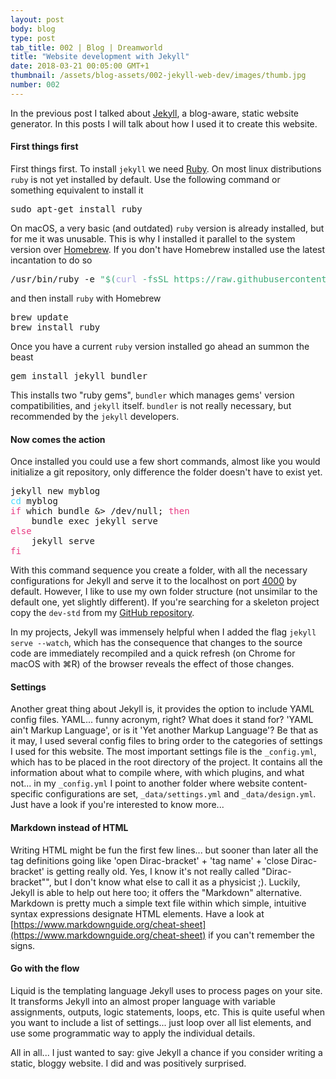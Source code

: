 ```yaml
---
layout: post
body: blog
type: post
tab_title: 002 | Blog | Dreamworld
title: "Website development with Jekyll"
date: 2018-03-21 00:05:00 GMT+1
thumbnail: /assets/blog-assets/002-jekyll-web-dev/images/thumb.jpg
number: 002
---
```


In the previous post I talked about [Jekyll](https://jekyllrb.com/), a blog-aware, static website generator. In this posts I will talk about how I used it to create this website. 

<!--more-->

#### First things first

First things first.
To install `jekyll` we need [Ruby](https://www.ruby-lang.org/).
On most linux distributions `ruby` is not yet installed by default.
Use the following command or something equivalent to install it

<pre class="src-bash">sudo apt-get install ruby</pre>

On macOS, a very basic (and outdated) `ruby` version is already installed, but for me it was unusable.
This is why I installed it parallel to the system version over [Homebrew](https://brew.sh/).
If you don't have Homebrew installed use the latest incantation to do so

<pre class="src-bash">
/usr/bin/ruby -e <span style="color: #3DAA77;">"$(</span><span style="color: #A9A1E1;">curl</span><span style="color: #3DAA77;"> -fsSL https://raw.githubusercontent.com/Homebrew/install/master/install)"</span>
</pre>

and then install `ruby` with Homebrew

<pre class="src-bash">brew update
brew install ruby
</pre>

Once you have a current `ruby` version installed go ahead an summon the beast

<pre class="src-bash">gem install jekyll bundler</pre>

This installs two "ruby gems", `bundler` which manages gems' version compatibilities, and `jekyll` itself.
`bundler` is not really necessary, but recommended by the `jekyll` developers.

#### Now comes the action

Once installed you could use a few short commands, almost like you would initialize a git repository, only difference the folder doesn't have to exist yet.

<pre class="src-bash">jekyll new myblog
<span style="color: #46D9FF;">cd</span> myblog
<span style="color: #E83A82;">if</span> which bundle &amp;&gt; /dev/null; <span style="color: #E83A82;">then</span>
    bundle exec jekyll serve
<span style="color: #E83A82;">else</span>
    jekyll serve
<span style="color: #E83A82;">fi</span>
</pre>

With this command sequence you create a folder, with all the necessary configurations for Jekyll and serve it to the localhost on port [4000](http://localhost:4000) by default.
However, I like to use my own folder structure (not unsimilar to the default one, yet slightly different).
If you're searching for a skeleton project copy the `dev-std` from my [GitHub repository](https://github.com/phdenzel/dev-std).

In my projects, Jekyll was immensely helpful when I added the flag `jekyll serve --watch`, which has the consequence that changes to the source code are immediately recompiled and a quick refresh (on Chrome for macOS with ⌘R) of the browser reveals the effect of those changes.

#### Settings

Another great thing about Jekyll is, it provides the option to include YAML config files. YAML... funny acronym, right? What does it stand for? 'YAML ain't Markup Language', or is it 'Yet another Markup Language'? Be that as it may, I used several config files to bring order to the categories of settings I used for this website. The most important settings file is the `_config.yml`, which has to be placed in the root directory of the project. It contains all the information about what to compile where, with which plugins, and what not... in my `_config.yml` I point to another folder where website content-specific configurations are set, `_data/settings.yml` and `_data/design.yml`. Just have a look if you're interested to know more...

#### Markdown instead of HTML

Writing HTML might be fun the first few lines... but sooner than later all the tag definitions going like 'open Dirac-bracket' + 'tag name' + 'close Dirac-bracket' is getting really old. Yes, I know it's not really called "Dirac-bracket"", but I don't know what else to call it as a physicist ;).
Luckily, Jekyll is able to help out here too; it offers the "Markdown" alternative. Markdown is pretty much a simple text file within which simple, intuitive syntax expressions designate HTML elements. Have a look at [https://www.markdownguide.org/cheat-sheet](https://www.markdownguide.org/cheat-sheet) if you can't remember the signs.

#### Go with the flow

Liquid is the templating language Jekyll uses to process pages on your site.
It transforms Jekyll into an almost proper language with variable assignments, outputs, logic statements, loops, etc.
This is quite useful when you want to include a list of settings... just loop over all list elements, and use some programmatic way to apply the individual details.


All in all... I just wanted to say: give Jekyll a chance if you consider writing a static, bloggy website. I did and was positively surprised.
